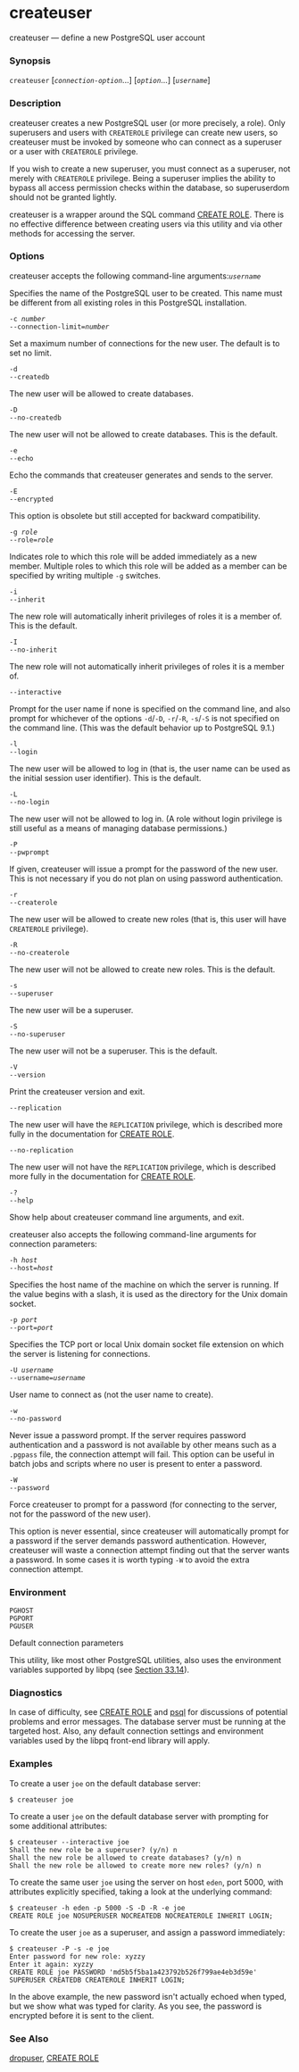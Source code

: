 # createuser

createuser — define a new PostgreSQL user account

### Synopsis

`createuser` \[_`connection-option`_...\] \[_`option`_...\] \[_`username`_\]

### Description

createuser creates a new PostgreSQL user \(or more precisely, a role\). Only superusers and users with `CREATEROLE` privilege can create new users, so createuser must be invoked by someone who can connect as a superuser or a user with `CREATEROLE` privilege.

If you wish to create a new superuser, you must connect as a superuser, not merely with `CREATEROLE` privilege. Being a superuser implies the ability to bypass all access permission checks within the database, so superuserdom should not be granted lightly.

createuser is a wrapper around the SQL command [CREATE ROLE](https://www.postgresql.org/docs/10/static/sql-createrole.html). There is no effective difference between creating users via this utility and via other methods for accessing the server.

### Options

createuser accepts the following command-line arguments:_`username`_

Specifies the name of the PostgreSQL user to be created. This name must be different from all existing roles in this PostgreSQL installation.

`-c `_`number`_  
`--connection-limit=`_`number`_

Set a maximum number of connections for the new user. The default is to set no limit.

`-d`  
`--createdb`

The new user will be allowed to create databases.

`-D`  
`--no-createdb`

The new user will not be allowed to create databases. This is the default.

`-e`  
`--echo`

Echo the commands that createuser generates and sends to the server.

`-E`  
`--encrypted`

This option is obsolete but still accepted for backward compatibility.

`-g `_`role`_  
`--role=`_`role`_

Indicates role to which this role will be added immediately as a new member. Multiple roles to which this role will be added as a member can be specified by writing multiple `-g` switches.

`-i`  
`--inherit`

The new role will automatically inherit privileges of roles it is a member of. This is the default.

`-I`  
`--no-inherit`

The new role will not automatically inherit privileges of roles it is a member of.

`--interactive`

Prompt for the user name if none is specified on the command line, and also prompt for whichever of the options `-d`/`-D`, `-r`/`-R`, `-s`/`-S` is not specified on the command line. \(This was the default behavior up to PostgreSQL 9.1.\)

`-l`  
`--login`

The new user will be allowed to log in \(that is, the user name can be used as the initial session user identifier\). This is the default.

`-L`  
`--no-login`

The new user will not be allowed to log in. \(A role without login privilege is still useful as a means of managing database permissions.\)

`-P`  
`--pwprompt`

If given, createuser will issue a prompt for the password of the new user. This is not necessary if you do not plan on using password authentication.

`-r`  
`--createrole`

The new user will be allowed to create new roles \(that is, this user will have `CREATEROLE` privilege\).

`-R`  
`--no-createrole`

The new user will not be allowed to create new roles. This is the default.

`-s`  
`--superuser`

The new user will be a superuser.

`-S`  
`--no-superuser`

The new user will not be a superuser. This is the default.

`-V`  
`--version`

Print the createuser version and exit.

`--replication`

The new user will have the `REPLICATION` privilege, which is described more fully in the documentation for [CREATE ROLE](https://www.postgresql.org/docs/10/static/sql-createrole.html).

`--no-replication`

The new user will not have the `REPLICATION` privilege, which is described more fully in the documentation for [CREATE ROLE](https://www.postgresql.org/docs/10/static/sql-createrole.html).

`-?`  
`--help`

Show help about createuser command line arguments, and exit.

createuser also accepts the following command-line arguments for connection parameters:

`-h `_`host`_  
`--host=`_`host`_

Specifies the host name of the machine on which the server is running. If the value begins with a slash, it is used as the directory for the Unix domain socket.

`-p `_`port`_  
`--port=`_`port`_

Specifies the TCP port or local Unix domain socket file extension on which the server is listening for connections.

`-U `_`username`_  
`--username=`_`username`_

User name to connect as \(not the user name to create\).

`-w`  
`--no-password`

Never issue a password prompt. If the server requires password authentication and a password is not available by other means such as a `.pgpass` file, the connection attempt will fail. This option can be useful in batch jobs and scripts where no user is present to enter a password.

`-W`  
`--password`

Force createuser to prompt for a password \(for connecting to the server, not for the password of the new user\).

This option is never essential, since createuser will automatically prompt for a password if the server demands password authentication. However, createuser will waste a connection attempt finding out that the server wants a password. In some cases it is worth typing `-W` to avoid the extra connection attempt.

### Environment

`PGHOST`  
`PGPORT`  
`PGUSER`

Default connection parameters

This utility, like most other PostgreSQL utilities, also uses the environment variables supported by libpq \(see [Section 33.14](https://www.postgresql.org/docs/10/static/libpq-envars.html)\).

### Diagnostics

In case of difficulty, see [CREATE ROLE](https://www.postgresql.org/docs/10/static/sql-createrole.html) and [psql](https://www.postgresql.org/docs/10/static/app-psql.html) for discussions of potential problems and error messages. The database server must be running at the targeted host. Also, any default connection settings and environment variables used by the libpq front-end library will apply.

### Examples

To create a user `joe` on the default database server:

```text
$ createuser joe
```

To create a user `joe` on the default database server with prompting for some additional attributes:

```text
$ createuser --interactive joe
Shall the new role be a superuser? (y/n) n
Shall the new role be allowed to create databases? (y/n) n
Shall the new role be allowed to create more new roles? (y/n) n
```

To create the same user `joe` using the server on host `eden`, port 5000, with attributes explicitly specified, taking a look at the underlying command:

```text
$ createuser -h eden -p 5000 -S -D -R -e joe
CREATE ROLE joe NOSUPERUSER NOCREATEDB NOCREATEROLE INHERIT LOGIN;
```

To create the user `joe` as a superuser, and assign a password immediately:

```text
$ createuser -P -s -e joe
Enter password for new role: xyzzy
Enter it again: xyzzy
CREATE ROLE joe PASSWORD 'md5b5f5ba1a423792b526f799ae4eb3d59e' SUPERUSER CREATEDB CREATEROLE INHERIT LOGIN;
```

In the above example, the new password isn't actually echoed when typed, but we show what was typed for clarity. As you see, the password is encrypted before it is sent to the client.

### See Also

[dropuser](dropuser.md), [CREATE ROLE](../sql-commands/create-role.md)

